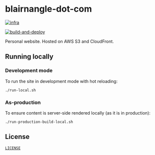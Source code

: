 # blairnangle-dot-com

[![infra](https://github.com/blairnangle/blairnangle-dot-com/actions/workflows/infra.yml/badge.svg)](https://github.com/blairnangle/blairnangle-dot-com/actions/workflows/infra.yml)

[![build-and-deploy](https://github.com/blairnangle/blairnangle-dot-com/actions/workflows/deploy.yml/badge.svg)](https://github.com/blairnangle/blairnangle-dot-com/actions/workflows/deploy.yml)

Personal website. Hosted on AWS S3 and CloudFront.

## Running locally

### Development mode

To run the site in development mode with hot reloading:

```shell
./run-local.sh
```

### As-production

To ensure content is server-side rendered locally (as it is in production):

```shell
./run-production-build-local.sh
```

## License

[`LICENSE`](./LICENSE)
